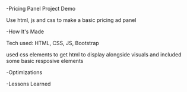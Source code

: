 -Pricing Panel Project Demo

Use html, js and css to make a basic pricing ad panel

-How It's Made

Tech used: HTML, CSS, JS, Bootstrap

used css elements to get html to display alongside visuals and included some basic resposive elements

-Optimizations

-Lessons Learned
